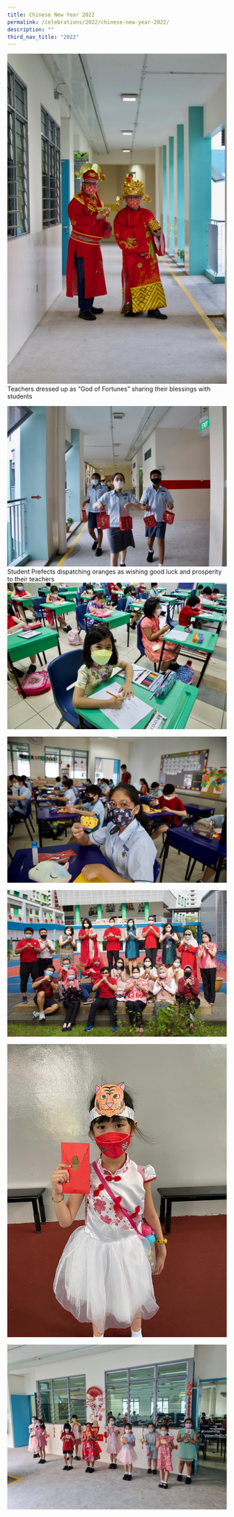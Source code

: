 ```yaml
---
title: Chinese New Year 2022
permalink: /celebrations/2022/chinese-new-year-2022/
description: ""
third_nav_title: "2022"
---
```

![Teachers dressed up as “God of Fortunes” sharing their blessings with students](/images/Celebrations/2022/CNY/cny2022-1.jpg)
Teachers dressed up as “God of Fortunes” sharing their blessings with students

![](/images/Celebrations/2022/CNY/cny2022-2.jpg)
Student Prefects dispatching oranges as wishing good luck and prosperity to their teachers
![Primary 1 students were engrossed in doing their classroom activities](/images/cny2022-3.jpg)

![Students making Tiger Ang Bao as CNY hands-on activities](/images/cny2022-4.jpg)

![School Executive committee wishes everyone a Happy Chinese New Year](/images/cny2022-5.jpg)

![Student welcoming the Year of Tiger with her Tiger head band and Ang Bao](/images/cny2022-6.jpeg)

![Lovely P3 students displaying the auspicious word“福”(fu – meaning good fortune )](/images/cny2022-7.jpeg)